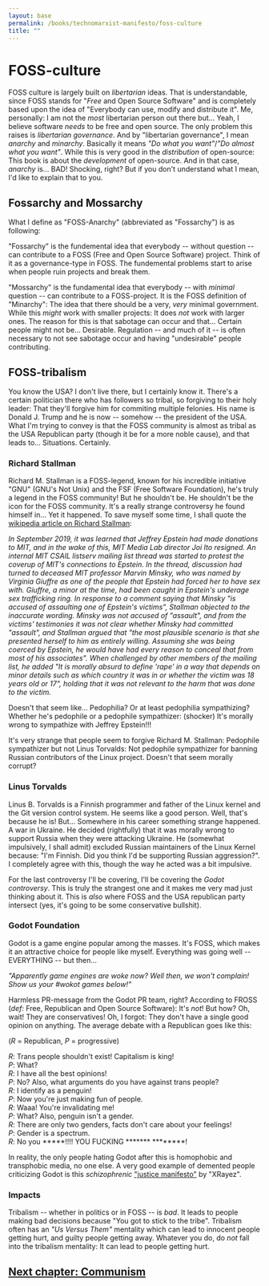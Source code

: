 ```yaml
---
layout: base
permalink: /books/technomarxist-manifesto/foss-culture
title: ""
---
```


# FOSS-culture
FOSS culture is largely built on *libertarian* ideas. That is understandable,
since FOSS stands for "*Free* and Open Source Software" and is completely
based upon the idea of "Everybody can use, modify and distribute it".
Me, personally: I am not the *most* libertarian person out there but...
Yeah, I believe software *needs* to be free and open source. The only
problem this raises is *libertarian governance*. And by "libertarian
governance", I mean *anarchy* and *minarchy*. Basically it means
*"Do what you want"*/*"Do almost what you want"*. While this is
very good in the *distribution* of open-source: This book is about
the *development* of open-source. And in that case, *anarchy* is...
BAD! Shocking, right? But if you don't understand what I mean,
I'd like to explain that to you.

## Fossarchy and Mossarchy
What I define as "FOSS-Anarchy" (abbreviated as "Fossarchy")
is as following:

"Fossarchy" is the fundemental idea that everybody -- without
question -- can contribute to a FOSS (Free and Open Source Software)
project. Think of it as a governance-type in FOSS. The fundemental
problems start to arise when people ruin projects and break them.

"Mossarchy" is the fundamental idea that everybody -- with
*minimal* question -- can contribute to a FOSS-project. It is the
FOSS definition of "Minarchy": The idea that there should be a
very, *very* minimal government. While this *might* work with
smaller projects: It does *not* work with larger ones. The
reason for this is that sabotage can occur and that...
Certain people might not be... Desirable. Regulation
-- and much of it -- is often necessary to not see
sabotage occur and having "undesirable" people
contributing.

## FOSS-tribalism
You know the USA? I don't live there, but I certainly know
it. There's a certain politician there who has followers
so tribal, so forgiving to their holy leader: That they'll
forgive him for commiting multiple felonies. His name is
Donald J. Trump and he is now -- somehow -- the president
of the USA. What I'm trying to convey is that the FOSS
community is almost as tribal as the USA Republican party
(though it be for a more noble cause), and that leads to...
Situations. Certainly.

### Richard Stallman
Richard M. Stallman is a FOSS-legend, known for his incredible
initiative "GNU" (GNU's Not Unix) and the FSF (Free Software
Foundation), he's truly a legend in the FOSS community! But
he shouldn't be. He shouldn't be the icon for the FOSS community.
It's a really strange controversy he found himself in... Yet
it happened. To save myself some time, I shall quote the
[wikipedia article on Richard Stallman](https://en.wikipedia.org/wiki/Richard_Stallman):

*In September 2019, it was learned that Jeffrey Epstein had made donations to MIT, and in the wake of this,
MIT Media Lab director Joi Ito resigned. An internal MIT CSAIL listserv mailing list thread was started to
protest the coverup of MIT's connections to Epstein. In the thread, discussion had turned to deceased
MIT professor Marvin Minsky, who was named by Virginia Giuffre as one of the people that Epstein had forced
her to have sex with. Giuffre, a minor at the time, had been caught in Epstein's underage sex
trafficking ring. In response to a comment saying that Minsky "is accused of assaulting one of Epstein's
victims", Stallman objected to the inaccurate wording. Minsky was not accused of "assault", and from the
victims' testimonies it was not clear whether Minsky had committed "assault", and Stallman argued that "the
most plausible scenario is that she presented herself to him as entirely willing. Assuming she was being
coerced by Epstein, he would have had every reason to conceal that from most of his associates". When
challenged by other members of the mailing list, he added "It is morally absurd to define 'rape' in a way
that depends on minor details such as which country it was in or whether the victim was 18 years old or 17",
holding that it was not relevant to the harm that was done to the victim.*

Doesn't that seem like... Pedophilia? Or at least pedophilia sympathizing? Whether he's
pedophile or a pedophile sympathizer: (shocker) It's morally wrong to sympathize with
Jeffrey Epstein!!!

It's very strange that people seem to forgive Richard M. Stallman: Pedophile sympathizer
but not Linus Torvalds: Not pedophile sympathizer for banning Russian contributors of
the Linux project. Doesn't that seem morally corrupt?

### Linus Torvalds
Linus B. Torvalds is a Finnish programmer and father of the Linux kernel and the
Git version control system. He seems like a good person. Well, that's because he
is! But... Somewhere in his career something strange happened. A war in Ukraine.
He decided (rightfully) that it was morally wrong to support Russia when they
were attacking Ukraine. He (somewhat impulsively, I shall admit) excluded Russian
maintainers of the Linux Kernel because: "I'm Finnish. Did you think I'd be
supporting Russian aggression?". I completely agree with this, though the
way he acted was a bit impulsive.

For the last controversy I'll be covering, I'll be covering the *Godot
controversy*. This is truly the strangest one and it makes me very mad
just thinking about it. This is *also* where FOSS and the USA
republican party intersect (yes, it's going to be some conservative
bullshit).

### Godot Foundation
Godot is a game engine popular among the masses. It's FOSS, which makes
it an attractive choice for people like myself. Everything was going
well -- EVERYTHING -- but then...

*"Apparently game engines are woke now? Well then, we won't complain!
Show us your #wokot games below!"*

Harmless PR-message from the Godot PR team, right? According to FROSS
(*def:* Free, Republican and Open Source Software): It's *not*! But how?
Oh, wait! They are conservatives! Oh, I forgot: They don't have a
single good opinion on anything. The average debate with a Republican
goes like this:

(*R* = Republican, *P* = progressive)

*R*: Trans people shouldn't exist! Capitalism is king!  
*P*: What?  
*R*: I have all the best opinions!  
*P*: No? Also, what arguments do you have against trans people?  
*R*: I identify as a penguin!  
*P*: Now you're just making fun of people.  
*R*: Waaa! You're invalidating me!  
*P*: What? Also, penguin isn't a gender.  
*R*: There are only two genders, facts don't care about your feelings!  
*P*: Gender is a spectrum.  
*R*: No you \*\*\*\*\*!!!! YOU FUCKING \*\*\*\*\*\*\* \*\*\*\*\*\*\*\*!  

In reality, the only people hating Godot after this is homophobic
and transphobic media, no one else. A very good example of demented
people criticizing Godot is this *schizophrenic*
["justice manifesto"](https://waiting-for-blue-robot.gitlab.io/justice_manifesto.html) by "XRayez".

### Impacts
Tribalism -- whether in politics or in FOSS -- is *bad*. It leads
to people making bad decisions because "You got to stick to the
tribe". Tribalism often has an *"Us Versus Them"* mentality
which can lead to innocent people getting hurt, and guilty people
getting away. Whatever you do, do *not* fall into the tribalism
mentality: It can lead to people getting hurt.

## [Next chapter: Communism](/books/technomarxist-manifesto/communism)
